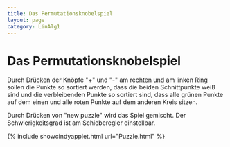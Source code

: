 ```yaml
---
title: Das Permutationsknobelspiel
layout: page
category: LinAlg1
---
```



# Das Permutationsknobelspiel

Durch Drücken der Knöpfe "+" und "-" am rechten und am linken Ring sollen die Punkte so sortiert werden, dass die beiden Schnittpunkte weiß sind und die verbleibenden Punkte so sortiert sind, dass alle grünen Punkte auf dem einen und alle roten Punkte auf dem anderen Kreis sitzen.

Durch Drücken von "new puzzle" wird das Spiel gemischt. Der Schwierigkeitsgrad ist am Schieberegler einstellbar.

{% include showcindyapplet.html url="Puzzle.html" %}

